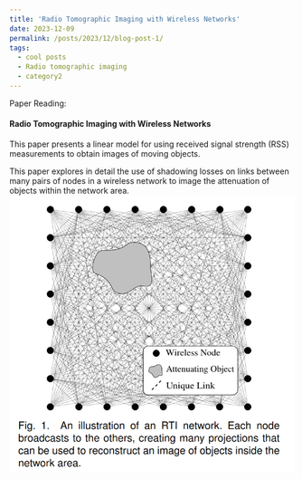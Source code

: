 ```yaml
---
title: 'Radio Tomographic Imaging with Wireless Networks'
date: 2023-12-09
permalink: /posts/2023/12/blog-post-1/
tags:
  - cool posts
  - Radio tomographic imaging
  - category2
---
```


Paper Reading:

#### Radio Tomographic Imaging with Wireless Networks
This paper presents a linear model for using received signal strength (RSS) measurements to obtain images of moving objects.

This paper explores in detail the use of shadowing losses on links between many pairs of nodes in a wireless network to image the attenuation of objects within the network area.
![Alt text](images/../../images/image-3.png)
